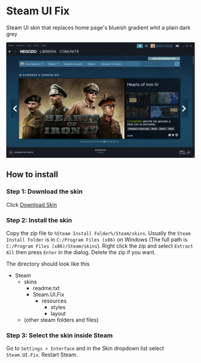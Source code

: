 # Steam UI Fix

Steam UI skin that replaces home page's blueish gradient whit a plain dark grey

![Preview Screentshot](/preview.png?raw=true "Optional Title")

## How to install

### Step 1: Download the skin
Click <a href="https://github.com/jackss011/steam-ui-fix/releases/download/v1.0/Steam.UI.Fix.zip">Download Skin</a>

### Step 2: Install the skin
Copy the zip file to `%Steam Install Folder%/Steam/skins`. Usually the `Steam Install Folder` is in `C:/Program Files (x86)` on Windows (The full path is `C:/Program Files (x86)/Steam/skins`).
Right click the zip and select `Extract All` then press `Enter` in the dialog. Delete the zip if you want.

The directory should look like this
- Steam
  - skins
    - readme.txt
    - Steam.UI.Fix
      - resources
        - styles
        - layout
  - (other steam folders and files)
  
### Step 3: Select the skin inside Steam
Go to `Settings > Interface` and in the Skin dropdown list select `Steam.UI.Fix`. Restart Steam.
